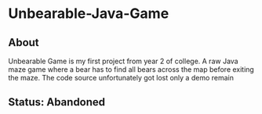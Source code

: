 # Unbearable-Java-Game
## About
Unbearable Game is my first project from year 2 of college. A raw Java maze game where a bear has to find all bears across the map before exiting the maze.
The code source unfortunately got lost only a demo remain
## Status: Abandoned
